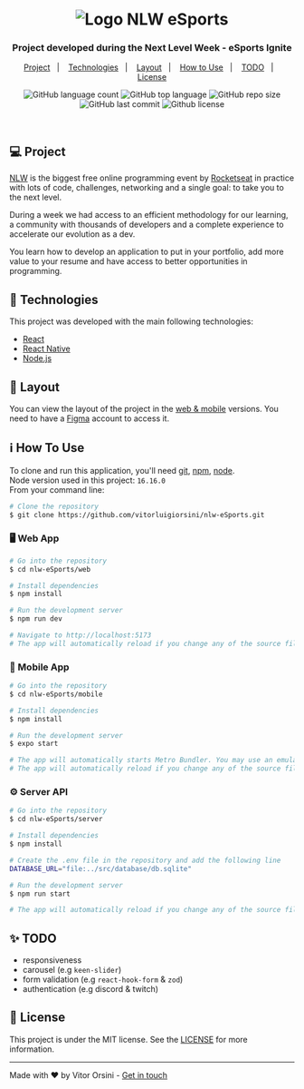 <h1 align="center">
	<img alt="Logo NLW eSports" src="https://gist.githubusercontent.com/vitorluigiorsini/d06d19995e0e33b0cd63a405daf0cb6f/raw/85fbd32e3642068228b231258ffbe38be1a3d3a8/nlw-esports-logo.svg" />
</h1>

<h3 align="center">
  Project developed during the Next Level Week - eSports Ignite
</h3>

<p align="center">
  <a href="#-project">Project</a>&nbsp;&nbsp;&nbsp;|&nbsp;&nbsp;&nbsp;
  <a href="#-technologies">Technologies</a>&nbsp;&nbsp;&nbsp;|&nbsp;&nbsp;&nbsp;
  <a href="#-layout">Layout</a>&nbsp;&nbsp;&nbsp;|&nbsp;&nbsp;&nbsp;
  <a href="#-how-to-use">How to Use</a>&nbsp;&nbsp;&nbsp;|&nbsp;&nbsp;&nbsp;
  <a href="#-todo">TODO</a>&nbsp;&nbsp;&nbsp;|&nbsp;&nbsp;&nbsp;
  <a href="#-license">License</a>
</p>

<p align="center">
  <img alt="GitHub language count" src="https://img.shields.io/github/languages/count/vitorluigiorsini/nlw-eSports">

  <img alt="GitHub top language" src="https://img.shields.io/github/languages/top/vitorluigiorsini/nlw-eSports">

  <img alt="GitHub repo size" src="https://img.shields.io/github/repo-size/vitorluigiorsini/nlw-eSports">

  <img alt="GitHub last commit" src="https://img.shields.io/github/last-commit/vitorluigiorsini/nlw-eSports">

  <img alt="Github license" src="https://img.shields.io/github/license/vitorluigiorsini/nlw-eSports">
</p>

<br/>

## 💻 Project

[NLW](https://lp.rocketseat.com.br/nlw) is the biggest free online programming event by [Rocketseat](https://rocketseat.com.br/) in practice with lots of code, challenges, networking and a single goal: to take you to the next level.

During a week we had access to an efficient methodology for our learning, a community with thousands of developers and a complete experience to accelerate our evolution as a dev.

You learn how to develop an application to put in your portfolio, add more value to your resume and have access to better opportunities in programming.

## 🚀 Technologies

This project was developed with the main following technologies:

- [React](https://reactjs.org)
- [React Native](https://reactnative.dev)
- [Node.js](https://nodejs.org/en/)

## 🔖 Layout

You can view the layout of the project in the [web & mobile](https://www.figma.com/community/file/1150897317533332617) versions. You need to have a [Figma](https://www.figma.com/) account to access it.

## ℹ️ How To Use

To clone and run this application, you'll need [git](https://git-scm.com), [npm](https://www.npmjs.com/), [node](https://nodejs.org/en/). 
<br/>Node version used in this project: `16.16.0`
<br/>From your command line:

```bash
# Clone the repository
$ git clone https://github.com/vitorluigiorsini/nlw-eSports.git
```

### 🖥️ Web App

```bash
# Go into the repository
$ cd nlw-eSports/web

# Install dependencies
$ npm install

# Run the development server
$ npm run dev

# Navigate to http://localhost:5173
# The app will automatically reload if you change any of the source files.
```

### 📱 Mobile App

```bash
# Go into the repository
$ cd nlw-eSports/mobile

# Install dependencies
$ npm install

# Run the development server
$ expo start

# The app will automatically starts Metro Bundler. You may use an emulator or your own smartphone.
# The app will automatically reload if you change any of the source files.
```

### ⚙️ Server API

```bash
# Go into the repository
$ cd nlw-eSports/server

# Install dependencies
$ npm install

# Create the .env file in the repository and add the following line
DATABASE_URL="file:../src/database/db.sqlite"

# Run the development server
$ npm run start

# The app will automatically reload if you change any of the source files.
```

## ✨ TODO

- responsiveness
- carousel (e.g `keen-slider`)
- form validation (e.g `react-hook-form` & `zod`)
- authentication (e.g discord & twitch)

## 📝 License

This project is under the MIT license. See the [LICENSE](LICENSE.md) for more information.

---

Made with ♥ by Vitor Orsini - [Get in touch](https://www.linkedin.com/in/vitorluigiorsini/)
